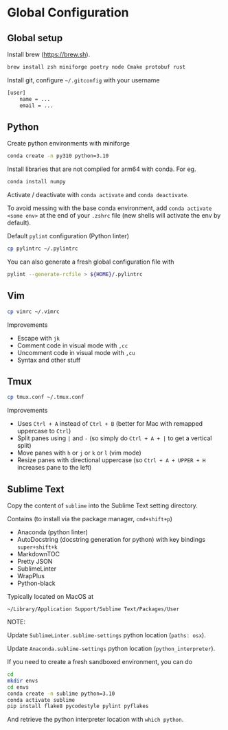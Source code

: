 # Global Configuration

## Global setup

Install brew (https://brew.sh).

```bash
brew install zsh miniforge poetry node Cmake protobuf rust
```

Install git, configure `~/.gitconfig` with your username

```txt
[user]
    name = ...
    email = ...
```

## Python

Create python environments with miniforge

```bash
conda create -n py310 python=3.10
```

Install libraries that are not compiled for arm64 with conda. For eg.

```bash
conda install numpy
```

Activate / deactivate with `conda activate` and `conda deactivate`.

To avoid messing with the base conda environment, add `conda activate <some env>` at the end of your `.zshrc` file (new shells will activate the env by default).


Default `pylint` configuration (Python linter)

```bash
cp pylintrc ~/.pylintrc
```

You can also generate a fresh global configuration file with

```bash
pylint --generate-rcfile > ${HOME}/.pylintrc
```

## Vim

```bash
cp vimrc ~/.vimrc
```

Improvements
- Escape with `jk`
- Comment code in visual mode with `,cc`
- Uncomment code in visual mode with `,cu`
- Syntax and other stuff


## Tmux

```bash
cp tmux.conf ~/.tmux.conf
```

Improvements
- Uses `Ctrl + A` instead of `Ctrl + B` (better for Mac with remapped uppercase to `Ctrl`)
- Split panes using `|` and `-` (so simply do `Ctrl + A + |` to get a vertical split)
- Move panes with `h` or `j` or `k` or `l` (vim mode)
- Resize panes with directional uppercase (so `Ctrl + A + UPPER + H` increases pane to the left)


## Sublime Text

Copy the content of `sublime` into the Sublime Text setting directory.

Contains (to install via the package manager, `cmd+shift+p`)
- Anaconda (python linter)
- AutoDocstring (docstring generation for python) with key bindings `super+shift+k`
- MarkdownTOC
- Pretty JSON
- SublimeLinter
- WrapPlus
- Python-black

Typically located on MacOS at

```
~/Library/Application Support/Sublime Text/Packages/User
```

NOTE:

Update `SublimeLinter.sublime-settings` python location (`paths: osx`).

Update `Anaconda.sublime-settings` python location (`python_interpreter`).

If you need to create a fresh sandboxed environment, you can do

```bash
cd
mkdir envs
cd envs
conda create -n sublime python=3.10
conda activate sublime
pip install flake8 pycodestyle pylint pyflakes
```

And retrieve the python interpreter location with `which python`.

